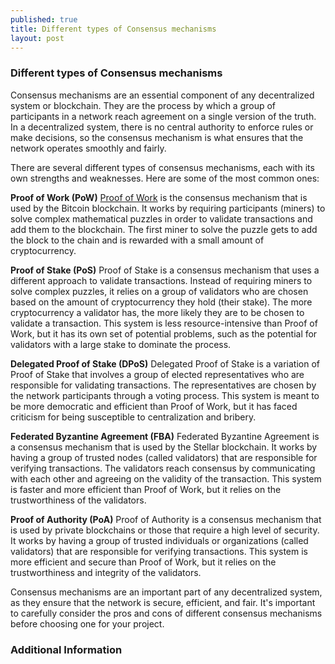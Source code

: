 ```yaml
---
published: true
title: Different types of Consensus mechanisms
layout: post
---
```


### Different types of Consensus mechanisms

Consensus mechanisms are an essential component of any decentralized system or blockchain. They are the process by which a group of participants in a network reach agreement on a single version of the truth. In a decentralized system, there is no central authority to enforce rules or make decisions, so the consensus mechanism is what ensures that the network operates smoothly and fairly.

There are several different types of consensus mechanisms, each with its own strengths and weaknesses. Here are some of the most common ones:

**Proof of Work (PoW)**
[Proof of Work] is the consensus mechanism that is used by the Bitcoin blockchain. It works by requiring participants (miners) to solve complex mathematical puzzles in order to validate transactions and add them to the blockchain. The first miner to solve the puzzle gets to add the block to the chain and is rewarded with a small amount of cryptocurrency.

**Proof of Stake (PoS)**
Proof of Stake is a consensus mechanism that uses a different approach to validate transactions. Instead of requiring miners to solve complex puzzles, it relies on a group of validators who are chosen based on the amount of cryptocurrency they hold (their stake). The more cryptocurrency a validator has, the more likely they are to be chosen to validate a transaction. This system is less resource-intensive than Proof of Work, but it has its own set of potential problems, such as the potential for validators with a large stake to dominate the process.

**Delegated Proof of Stake (DPoS)**
Delegated Proof of Stake is a variation of Proof of Stake that involves a group of elected representatives who are responsible for validating transactions. The representatives are chosen by the network participants through a voting process. This system is meant to be more democratic and efficient than Proof of Work, but it has faced criticism for being susceptible to centralization and bribery.

**Federated Byzantine Agreement (FBA)**
Federated Byzantine Agreement is a consensus mechanism that is used by the Stellar blockchain. It works by having a group of trusted nodes (called validators) that are responsible for verifying transactions. The validators reach consensus by communicating with each other and agreeing on the validity of the transaction. This system is faster and more efficient than Proof of Work, but it relies on the trustworthiness of the validators.

**Proof of Authority (PoA)**
Proof of Authority is a consensus mechanism that is used by private blockchains or those that require a high level of security. It works by having a group of trusted individuals or organizations (called validators) that are responsible for verifying transactions. This system is more efficient and secure than Proof of Work, but it relies on the trustworthiness and integrity of the validators.

Consensus mechanisms are an important part of any decentralized system, as they ensure that the network is secure, efficient, and fair. It's important to carefully consider the pros and cons of different consensus mechanisms before choosing one for your project.


### Additional Information

[Proof of Work]: https://ethereum.org/en/developers/docs/consensus-mechanisms/pow/#:~:text=The%20Ethereum%20network%20began%20by,certain%20kinds%20of%20economic%20attacks.